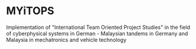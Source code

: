 # MYiTOPS
Implementation of "International Team Oriented Project Studies" in the field of cyberphysical systems in German - Malaysian tandems in Germany and Malaysia in mechatronics and vehicle technology
